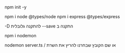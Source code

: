 <!-- התקנת סביבת העבודה -->

npm init -y 

<!--  package.json יתקין לנו את קובץ ה  -->

npm i node @types/node
npm i express @types/express

<!-- מתקינים את נוד ואקספרס ביחד עם הטייפים שלהם -->
-D להתקנה גלובלית
--save התקנה ב 

<!-- התקנת nodemon -->

npm i nodemon

<!-- הרצת השרת -->
nodemon server.ts / או שם הקובץ שבחרנו להריץ את השרת